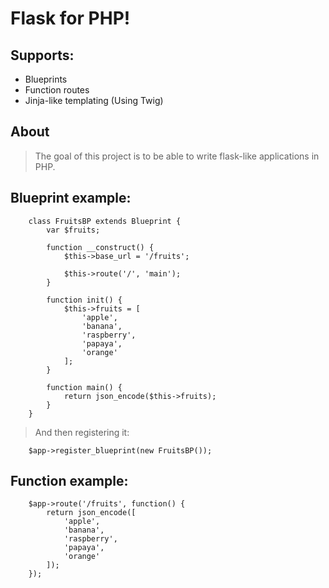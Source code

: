 # Flask for PHP!

## Supports:
* Blueprints
* Function routes
* Jinja-like templating (Using Twig)

## About
> The goal of this project is to be able to write
> flask-like applications in PHP.

## Blueprint example:

        class FruitsBP extends Blueprint {
            var $fruits;
            
            function __construct() {
                $this->base_url = '/fruits';

                $this->route('/', 'main');
            }

            function init() {
                $this->fruits = [
                    'apple',
                    'banana',
                    'raspberry',
                    'papaya',
                    'orange'
                ];
            }

            function main() {
                return json_encode($this->fruits);
            }
        }
        
> And then registering it:
        
        $app->register_blueprint(new FruitsBP());
        
 
## Function example:

        $app->route('/fruits', function() {
            return json_encode([
                'apple',
                'banana',
                'raspberry',
                'papaya',
                'orange'
            ]); 
        });


